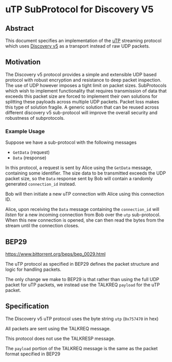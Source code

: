 # uTP SubProtocol for Discovery V5

## Abstract

This document specifies an implementation of the [uTP](https://www.bittorrent.org/beps/bep_0029.html) streaming protocol which uses [Discovery v5](https://github.com/ethereum/devp2p/blob/6eddaf50298d551a83bcc242e7ce7024c6cc8590/discv5/discv5.md) as a transport instead of raw UDP packets.

## Motivation

The Discovery v5 protocol provides a simple and extensible UDP based protocol with robust encryption and resistance to deep packet inspection.  The use of UDP however imposes a tight limit on packet sizes.  SubProtocols which wish to implement functionality that requires transmission of data that exceeds this packet size are forced to implement their own solutions for splitting these payloads across multiple UDP packets.  Packet loss makes this type of solution fragile.  A generic solution that can be reused across different discovery v5 sub-protocol will improve the overall security and robustness of subprotocols.

### Example Usage

Suppose we have a sub-protocol with the following messages

- `GetData` (request)
- `Data` (response)

In this protocol, a request is sent by Alice using the `GetData` message,
containing some identifier.  The size data to be transmitted exceeds the UDP
packet size, so the `Data` response sent by Bob will contain a randomly
generated `connection_id` instead.

Bob will then initiate a new uTP connection with Alice using this connection ID.

Alice, upon receiving the `Data` message containing the `connection_id` will
*listen* for a new incoming connection from Bob over the `utp` sub-protocol.
When this new connection is opened, she can then read the bytes from the stream
until the connection closes.

## BEP29

https://www.bittorrent.org/beps/bep_0029.html

The uTP protocol as specified in BEP29 defines the packet structure and logic for handling packets.

The only change we make to BEP29 is that rather than using the full UDP packet for uTP packets, we instead use the TALKREQ `payload` for the uTP packet.

## Specification

The Discovery v5 uTP protocol uses the byte string `utp` (`0x757470` in hex)

All packets are sent using the TALKREQ message.

This protocol does not use the TALKRESP message.

The `payload` portion of the TALKREQ message is the same as the packet format specified in BEP29
